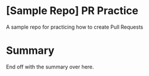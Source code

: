 # [Sample Repo] PR Practice
A sample repo for practicing how to create Pull Requests

# Summary
End off with the summary over here.
